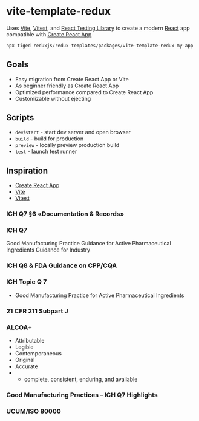 # vite-template-redux

Uses [Vite](https://vitejs.dev/), [Vitest](https://vitest.dev/), and [React Testing Library](https://github.com/testing-library/react-testing-library) to create a modern [React](https://react.dev/) app compatible with [Create React App](https://create-react-app.dev/)

```sh
npx tiged reduxjs/redux-templates/packages/vite-template-redux my-app
```

## Goals

- Easy migration from Create React App or Vite
- As beginner friendly as Create React App
- Optimized performance compared to Create React App
- Customizable without ejecting

## Scripts

- `dev`/`start` - start dev server and open browser
- `build` - build for production
- `preview` - locally preview production build
- `test` - launch test runner

## Inspiration

- [Create React App](https://github.com/facebook/create-react-app/tree/main/packages/cra-template)
- [Vite](https://github.com/vitejs/vite/tree/main/packages/create-vite/template-react)
- [Vitest](https://github.com/vitest-dev/vitest/tree/main/examples/react-testing-lib)


### ICH Q7 §6 «Documentation & Records»

### ICH Q7 
Good Manufacturing
Practice Guidance for Active
Pharmaceutical Ingredients
Guidance for Industry

### ICH Q8 & FDA Guidance on CPP/CQA

### ICH Topic Q 7
- Good Manufacturing Practice for Active Pharmaceutical Ingredients

### 21 CFR 211 Subpart J

### ALCOA+
- Attributable
- Legible
- Contemporaneous
- Original
- Accurate
- + complete, consistent, enduring, and available

### Good Manufacturing Practices – ICH Q7 Highlights

### UCUM/ISO 80000